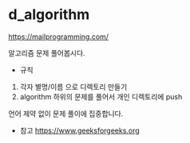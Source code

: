 # d_algorithm

https://mailprogramming.com/

알고리즘 문제 풀어봅시다. 

* 규칙
1. 각자 별명/이름 으로 디렉토리 만들기
2. algorithm 하위의 문제를 풀어서 개인 디렉토리에 push

언어 제약 없이 문제 풀이에 집중합니다.

* 참고 
https://www.geeksforgeeks.org
